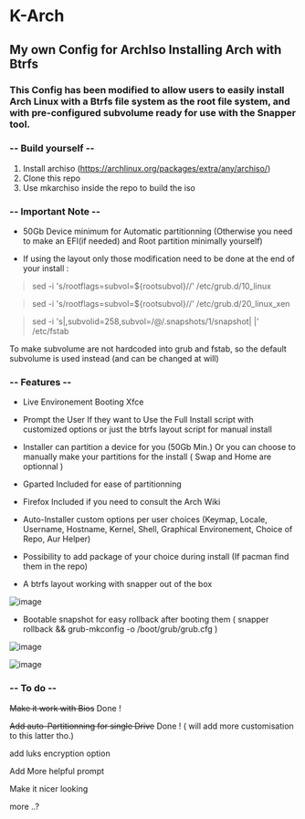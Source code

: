 # K-Arch

## My own Config for ArchIso Installing Arch with Btrfs

### This Config has been modified to allow users to easily install Arch Linux with a Btrfs file system as the root file system, and with pre-configured subvolume ready for use with the Snapper tool.


### -- Build yourself --

1. Install archiso (https://archlinux.org/packages/extra/any/archiso/)
2. Clone this repo
3. Use mkarchiso inside the repo to build the iso

### -- Important Note --

- 50Gb Device minimum for Automatic partitionning (Otherwise you need to make an EFI(if needed) and Root partition minimally yourself)

- If using the layout only those modification need to be done at the end of your install : 

>sed -i 's/rootflags=subvol=${rootsubvol}//' /etc/grub.d/10_linux

>sed -i 's/rootflags=subvol=${rootsubvol}//' /etc/grub.d/20_linux_xen

>sed -i 's|,subvolid=258,subvol=/@/.snapshots/1/snapshot| |' /etc/fstab

To make subvolume are not hardcoded into grub and fstab, so the default subvolume is used instead (and can be changed at will)

### -- Features --

- Live Environement Booting Xfce

- Prompt the User If they want to Use the Full Install script with customized options or just the btrfs layout script for manual install

- Installer can partition a device for you (50Gb Min.) Or you can choose to manually make your partitions for the install ( Swap and Home are optionnal )

- Gparted Included for ease of partitionning

- Firefox Included if you need to consult the Arch Wiki

- Auto-Installer custom options per user choices (Keymap, Locale, Username, Hostname, Kernel, Shell, Graphical Environement, Choice of Repo, Aur Helper)

- Possibility to add package of your choice during install (If pacman find them in the repo)

- A btrfs layout working with snapper out of the box

![image](https://user-images.githubusercontent.com/98610690/229260800-4bc7d45d-16f6-472e-81d8-92bae0d2e08b.png)



- Bootable snapshot for easy rollback after booting them ( snapper rollback && grub-mkconfig -o /boot/grub/grub.cfg )

![image](https://user-images.githubusercontent.com/98610690/229261491-301400e0-7d50-4367-854f-f6c55053f999.png)

![image](https://user-images.githubusercontent.com/98610690/229261473-8563a715-a87c-4350-8cb2-2bc03ca40819.png)



### -- To do --

~~Make it work with Bios~~ Done !

~~Add auto-Partitionning for single Drive~~ Done ! ( will add more customisation to this latter tho.)

add luks encryption option

Add More helpful prompt

Make it nicer looking

more ..?
